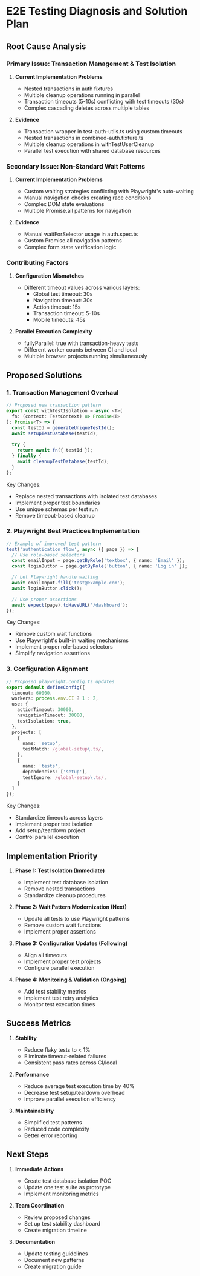 # E2E Testing Diagnosis and Solution Plan

## Root Cause Analysis

### Primary Issue: Transaction Management & Test Isolation
1. **Current Implementation Problems**
   - Nested transactions in auth fixtures
   - Multiple cleanup operations running in parallel
   - Transaction timeouts (5-10s) conflicting with test timeouts (30s)
   - Complex cascading deletes across multiple tables

2. **Evidence**
   - Transaction wrapper in test-auth-utils.ts using custom timeouts
   - Nested transactions in combined-auth.fixture.ts
   - Multiple cleanup operations in withTestUserCleanup
   - Parallel test execution with shared database resources

### Secondary Issue: Non-Standard Wait Patterns
1. **Current Implementation Problems**
   - Custom waiting strategies conflicting with Playwright's auto-waiting
   - Manual navigation checks creating race conditions
   - Complex DOM state evaluations
   - Multiple Promise.all patterns for navigation

2. **Evidence**
   - Manual waitForSelector usage in auth.spec.ts
   - Custom Promise.all navigation patterns
   - Complex form state verification logic

### Contributing Factors
1. **Configuration Mismatches**
   - Different timeout values across various layers:
     * Global test timeout: 30s
     * Navigation timeout: 30s
     * Action timeout: 15s
     * Transaction timeout: 5-10s
     * Mobile timeouts: 45s

2. **Parallel Execution Complexity**
   - fullyParallel: true with transaction-heavy tests
   - Different worker counts between CI and local
   - Multiple browser projects running simultaneously

## Proposed Solutions

### 1. Transaction Management Overhaul
```typescript
// Proposed new transaction pattern
export const withTestIsolation = async <T>(
  fn: (context: TestContext) => Promise<T>
): Promise<T> => {
  const testId = generateUniqueTestId();
  await setupTestDatabase(testId);
  
  try {
    return await fn({ testId });
  } finally {
    await cleanupTestDatabase(testId);
  }
};
```

Key Changes:
- Replace nested transactions with isolated test databases
- Implement proper test boundaries
- Use unique schemas per test run
- Remove timeout-based cleanup

### 2. Playwright Best Practices Implementation
```typescript
// Example of improved test pattern
test('authentication flow', async ({ page }) => {
  // Use role-based selectors
  const emailInput = page.getByRole('textbox', { name: 'Email' });
  const loginButton = page.getByRole('button', { name: 'Log in' });

  // Let Playwright handle waiting
  await emailInput.fill('test@example.com');
  await loginButton.click();

  // Use proper assertions
  await expect(page).toHaveURL('/dashboard');
});
```

Key Changes:
- Remove custom wait functions
- Use Playwright's built-in waiting mechanisms
- Implement proper role-based selectors
- Simplify navigation assertions

### 3. Configuration Alignment
```typescript
// Proposed playwright.config.ts updates
export default defineConfig({
  timeout: 60000,
  workers: process.env.CI ? 1 : 2,
  use: {
    actionTimeout: 30000,
    navigationTimeout: 30000,
    testIsolation: true,
  },
  projects: [
    {
      name: 'setup',
      testMatch: /global-setup\.ts/,
    },
    {
      name: 'tests',
      dependencies: ['setup'],
      testIgnore: /global-setup\.ts/,
    }
  ]
});
```

Key Changes:
- Standardize timeouts across layers
- Implement proper test isolation
- Add setup/teardown project
- Control parallel execution

## Implementation Priority

1. **Phase 1: Test Isolation (Immediate)**
   - Implement test database isolation
   - Remove nested transactions
   - Standardize cleanup procedures

2. **Phase 2: Wait Pattern Modernization (Next)**
   - Update all tests to use Playwright patterns
   - Remove custom wait functions
   - Implement proper assertions

3. **Phase 3: Configuration Updates (Following)**
   - Align all timeouts
   - Implement proper test projects
   - Configure parallel execution

4. **Phase 4: Monitoring & Validation (Ongoing)**
   - Add test stability metrics
   - Implement test retry analytics
   - Monitor test execution times

## Success Metrics

1. **Stability**
   - Reduce flaky tests to < 1%
   - Eliminate timeout-related failures
   - Consistent pass rates across CI/local

2. **Performance**
   - Reduce average test execution time by 40%
   - Decrease test setup/teardown overhead
   - Improve parallel execution efficiency

3. **Maintainability**
   - Simplified test patterns
   - Reduced code complexity
   - Better error reporting

## Next Steps

1. **Immediate Actions**
   - Create test database isolation POC
   - Update one test suite as prototype
   - Implement monitoring metrics

2. **Team Coordination**
   - Review proposed changes
   - Set up test stability dashboard
   - Create migration timeline

3. **Documentation**
   - Update testing guidelines
   - Document new patterns
   - Create migration guide